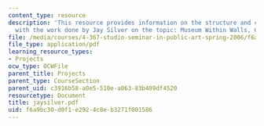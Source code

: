 ```yaml
---
content_type: resource
description: 'This resource provides information on the structure and components along
  with the work done by Jay Silver on the topic: Museum Within Walls, Components.'
file: /media/courses/4-367-studio-seminar-in-public-art-spring-2006/f6a9bc30d0f1e2924c8eb3271f001586_jaysilver.pdf
file_type: application/pdf
learning_resource_types:
- Projects
ocw_type: OCWFile
parent_title: Projects
parent_type: CourseSection
parent_uid: c3916b58-a0e5-510e-a063-83b409df4520
resourcetype: Document
title: jaysilver.pdf
uid: f6a9bc30-d0f1-e292-4c8e-b3271f001586
---
```

